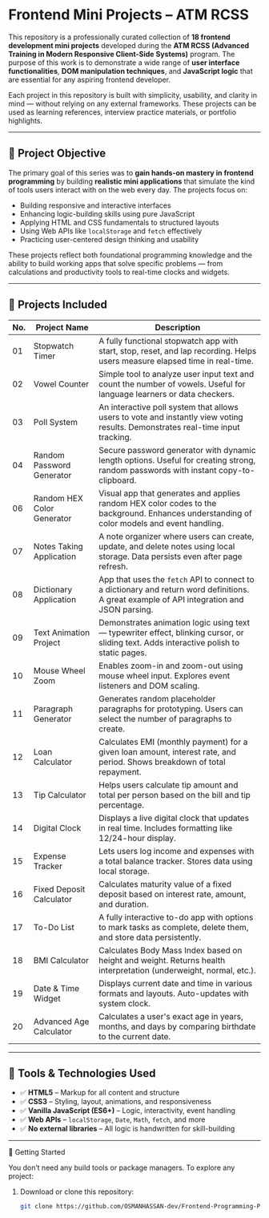# Frontend Mini Projects – ATM RCSS

This repository is a professionally curated collection of **18 frontend development mini projects** developed during the **ATM RCSS (Advanced Training in Modern Responsive Client-Side Systems)** program. The purpose of this work is to demonstrate a wide range of **user interface functionalities**, **DOM manipulation techniques**, and **JavaScript logic** that are essential for any aspiring frontend developer.

Each project in this repository is built with simplicity, usability, and clarity in mind — without relying on any external frameworks. These projects can be used as learning references, interview practice materials, or portfolio highlights.

---

## 🎯 Project Objective

The primary goal of this series was to **gain hands-on mastery in frontend programming** by building **realistic mini applications** that simulate the kind of tools users interact with on the web every day. The projects focus on:

- Building responsive and interactive interfaces
- Enhancing logic-building skills using pure JavaScript
- Applying HTML and CSS fundamentals to structured layouts
- Using Web APIs like `localStorage` and `fetch` effectively
- Practicing user-centered design thinking and usability

These projects reflect both foundational programming knowledge and the ability to build working apps that solve specific problems — from calculations and productivity tools to real-time clocks and widgets.

---

## 📁 Projects Included 

| No. | Project Name                          | Description |
|-----|---------------------------------------|-------------|
| 01  | Stopwatch Timer                       | A fully functional stopwatch app with start, stop, reset, and lap recording. Helps users measure elapsed time in real-time. |
| 02  | Vowel Counter                         | Simple tool to analyze user input text and count the number of vowels. Useful for language learners or data checkers. |
| 03  | Poll System                           | An interactive poll system that allows users to vote and instantly view voting results. Demonstrates real-time input tracking. |
| 04  | Random Password Generator             | Secure password generator with dynamic length options. Useful for creating strong, random passwords with instant copy-to-clipboard. |
| 06  | Random HEX Color Generator            | Visual app that generates and applies random HEX color codes to the background. Enhances understanding of color models and event handling. |
| 07  | Notes Taking Application              | A note organizer where users can create, update, and delete notes using local storage. Data persists even after page refresh. |
| 08  | Dictionary Application                | App that uses the `fetch` API to connect to a dictionary and return word definitions. A great example of API integration and JSON parsing. |
| 09  | Text Animation Project                | Demonstrates animation logic using text — typewriter effect, blinking cursor, or sliding text. Adds interactive polish to static pages. |
| 10  | Mouse Wheel Zoom                      | Enables zoom-in and zoom-out using mouse wheel input. Explores event listeners and DOM scaling. |
| 11  | Paragraph Generator                   | Generates random placeholder paragraphs for prototyping. Users can select the number of paragraphs to create. |
| 12  | Loan Calculator                       | Calculates EMI (monthly payment) for a given loan amount, interest rate, and period. Shows breakdown of total repayment. |
| 13  | Tip Calculator                        | Helps users calculate tip amount and total per person based on the bill and tip percentage. |
| 14  | Digital Clock                         | Displays a live digital clock that updates in real time. Includes formatting like 12/24-hour display. |
| 15  | Expense Tracker                       | Lets users log income and expenses with a total balance tracker. Stores data using local storage. |
| 16  | Fixed Deposit Calculator              | Calculates maturity value of a fixed deposit based on interest rate, amount, and duration. |
| 17  | To-Do List                            | A fully interactive to-do app with options to mark tasks as complete, delete them, and store data persistently. |
| 18  | BMI Calculator                        | Calculates Body Mass Index based on height and weight. Returns health interpretation (underweight, normal, etc.). |
| 19  | Date & Time Widget                    | Displays current date and time in various formats and layouts. Auto-updates with system clock. |
| 20  | Advanced Age Calculator               | Calculates a user's exact age in years, months, and days by comparing birthdate to the current date. |

---

## 🧰 Tools & Technologies Used

- ✅ **HTML5** – Markup for all content and structure
- ✅ **CSS3** – Styling, layout, animations, and responsiveness
- ✅ **Vanilla JavaScript (ES6+)** – Logic, interactivity, event handling
- ✅ **Web APIs** – `localStorage`, `Date`, `Math`, `fetch`, and more
- ✅ **No external libraries** – All logic is handwritten for skill-building

---

 🚀 Getting Started

You don’t need any build tools or package managers. To explore any project:

1. Download or clone this repository:
   ```bash
   git clone https://github.com/OSMANHASSAN-dev/Frontend-Programming-Projects

